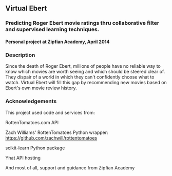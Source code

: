 ## Virtual Ebert
### Predicting Roger Ebert movie ratings thru collaborative filter and supervised learning techniques.
#### Personal project at Zipfian Academy, April 2014

### Description
Since the death of Roger Ebert, millions of people have no reliable way to know which movies are worth seeing and which should be steered clear of. They dispair of a world in which they can't confidently choose what to watch. Virtual Ebert will fill this gap by recommending new movies based on Ebert's own movie review history.

### Acknowledgements

This project used code and services from:

RottenTomatoes.com API

Zach Williams' RottenTomatoes Python wrapper: https://github.com/zachwill/rottentomatoes

scikit-learn Python package

Yhat API hosting

And most of all, support and guidance from Zipfian Academy

